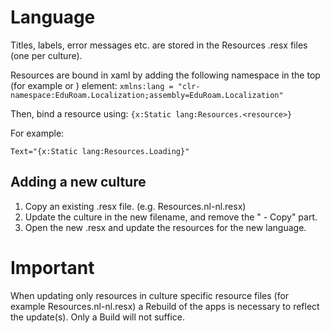 ﻿# Language
Titles, labels, error messages etc. are stored in the Resources .resx files (one per culture).

Resources are bound in xaml by adding the following namespace in the top (for example <Window> or <ResourceDictionary>) element:
```xmlns:lang = "clr-namespace:EduRoam.Localization;assembly=EduRoam.Localization"```

Then, bind a resource using:
```{x:Static lang:Resources.<resource>}```

For example:
````
Text="{x:Static lang:Resources.Loading}"
````

## Adding a new culture
1. Copy an existing .resx file. (e.g. Resources.nl-nl.resx)
1. Update the culture in the new filename, and remove the " - Copy" part.
1. Open the new .resx and update the resources for the new language.

# Important
When updating only resources in culture specific resource files (for example Resources.nl-nl.resx) a Rebuild of the apps is necessary to reflect the update(s). Only a Build will not suffice.
